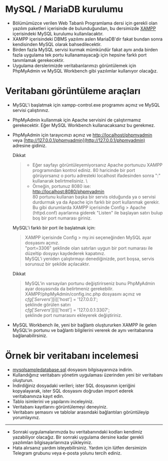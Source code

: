 # MySQL / MariaDB kurulumu
* Bölümümüzce verilen Web Tabanlı Programlama dersi için gerekli olan yazılım paketleri içerisinde de bulunduğundan, bu dersimizde [XAMPP](https://www.apachefriends.org/tr/index.html) içerisindeki MySQL kurulumu kullanılacaktır.
* XAMPP içerisindeki DBMS yazılımı aslen MariaDB'dir fakat bundan sonra kendisinden MySQL olarak bahsedilecektir.
* Birden fazla MySQL servisi kurmak mümkündür fakat aynı anda birden fazla uygulama tek portu kullanamayacağı için hepsine farklı port tanımlamak gerekecektir.
* Uygulama derslerimizde veritabanlarımızı görüntülemek için PhpMyAdmin ve MySQL Workbench gibi yazılımlar kullanıyor olacağız.

# Veritabanı görüntüleme araçları
* MySQL'i başlatmak için xampp-control.exe programını açınız ve MySQL servisi çalıştırınız.
* PhpMyAdmin kullanmak için Apache servisini de çalıştırmamız gerekecektir. Eğer MySQL Workbench kullanacaksanız bu gerekmez.
* PhpMyAdmin için tarayıcınızı açınız ve [http://localhost/phpmyadmin](http://localhost/phpmyadmin) veya [http://127.0.0.1/phpmyadmin](http://127.0.0.1/phpmyadmin) adresine gidiniz.
  
  Dikkat
  
  > * Eğer sayfayı görüntüleyemiyorsanız Apache portunuzu XAMPP programından kontrol ediniz. 80 haricinde bir port görüyorsanız o portu adresteki localhost ifadesinden sonra ":" kullanarak belirtmelisiniz. \
  > * Örneğin, portunuz 8080 ise: [http://localhost:8080/phpmyadmin](http://localhost:8080/phpmyadmin) \
  > 80 portunu kullanan başka bir servis olduğunda ya o servisi durdurmak ya da Apache için farklı bir port kullanmak gerekir. \
  > Bu gibi durumlarda XAMPP içerisinde Config > Apache (httpd.conf) ayarlarına giderek "Listen" ile başlayan satırı bulup boş bir port numarası giriniz.
  
  MySQL'i farklı bir port ile başlatmak için:
  
  > XAMPP içerisinde Config > my.ini seçeneğinden MySQL ayar dosyasını açınız. \
  > "port=3306" şeklinde olan satırları uygun bir port numarası ile düzeltip dosyayı kaydederek kapatınız. \
  > MySQL'i yeniden çalıştırmayı denediğinizde, port boşsa, servis sorunsuz bir şekilde açılacaktır.
  
  Dikkat
  
  > MySQL'in varsayılan portunu değiştirirseniz bunu PhpMyAdmin ayar dosyasında da belirtmeniz gerekebilir. \
  > XAMPP/phpMyAdmin/config.inc.php dosyasını açınız ve \
  > $cfg['Servers'][$i]['host'] = '127.0.0.1'; \
  > şeklinde görülen satırı \
  > $cfg['Servers'][$i]['host'] = '127.0.0.1:3307'; \
  > şeklinde port numarasını ekleyerek değiştiriniz.
  
* MySQL Workbench ile, yeni bir bağlantı oluştururken XAMPP ile gelen MySQL'in portunu ve bağlantı bilgilerini vererek de aynı veritabanına bağlanabilirsiniz.

# Örnek bir veritabanı incelemesi
* [mysqlsampledatabase.sql](mysqlsampledatabase.sql) dosyasını bilgisayarınıza indirin.
* Kullandığınız veritabanı yönetim uygulaması üzerinden yeni bir veritabanı oluşturun.
* İndirdiğiniz dosyadaki verileri; ister SQL dosyasının içeriğini kopyalayarak, ister SQL dosyasını doğrudan import ederek veritabanınıza kayıt edin.
* Tablo isimlerini ve yapılarını inceleyiniz.
* Veritabanı kayıtlarını görüntülemeyi deneyiniz.
* Veritabanı şemasını ve tablolar arasındaki bağlantıları görüntüleyip yorumlayınız.

---

* Sonraki uygulamalarımızda bu veritabanındaki kodları kendimiz yazabiliyor olacağız. Bir sonraki uygulama dersine kadar gerekli yazılımları bilgisayarlarınıza yükleyiniz.
* Hata alırsanız yardım isteyebilirsiniz. Yardım için lütfen dersimizin Telegram grubunu veya e-posta yolunu tercih ediniz.
